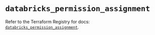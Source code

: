 # `databricks_permission_assignment`

Refer to the Terraform Registry for docs: [`databricks_permission_assignment`](https://registry.terraform.io/providers/databricks/databricks/1.36.3/docs/resources/permission_assignment).
